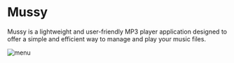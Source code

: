# Mussy

Mussy is a lightweight and user-friendly MP3 player application designed to offer a simple and efficient way to manage and play your music files.

![menu](https://github.com/Dortec/Mussy/assets/97876256/5448bb7b-e1ac-4675-99de-2cbd00f1616d)
